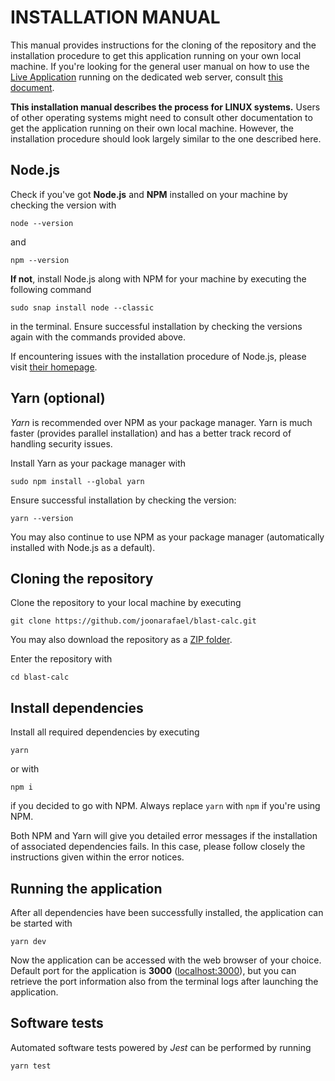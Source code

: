 # INSTALLATION MANUAL

This manual provides instructions for the cloning of the repository and the installation procedure to get this application running on your own local machine. If you're looking for the general user manual on how to use the [Live Application](https://blastcalc.pages.dev/ "Blast Calc Web Application") running on the dedicated web server, consult [this document](https://github.com/joonarafael/blast-calc/tree/main/documentation/user_manual.md "User Manual").

**This installation manual describes the process for LINUX systems.** Users of other operating systems might need to consult other documentation to get the application running on their own local machine. However, the installation procedure should look largely similar to the one described here.

## Node.js

Check if you've got **Node.js** and **NPM** installed on your machine by checking the version with

```
node --version
```

and

```
npm --version
```

**If not**, install Node.js along with NPM for your machine by executing the following command

```
sudo snap install node --classic
```

in the terminal. Ensure successful installation by checking the versions again with the commands provided above.

If encountering issues with the installation procedure of Node.js, please visit [their homepage](https://nodejs.org/en "Node.js Homepage").

## Yarn (optional)

_Yarn_ is recommended over NPM as your package manager. Yarn is much faster (provides parallel installation) and has a better track record of handling security issues.

Install Yarn as your package manager with

```
sudo npm install --global yarn
```

Ensure successful installation by checking the version:

```
yarn --version
```

You may also continue to use NPM as your package manager (automatically installed with Node.js as a default).

## Cloning the repository

Clone the repository to your local machine by executing

```
git clone https://github.com/joonarafael/blast-calc.git
```

You may also download the repository as a [ZIP folder](https://github.com/joonarafael/blast-calc/archive/refs/heads/main.zip "Download ZIP").

Enter the repository with

```
cd blast-calc
```

## Install dependencies

Install all required dependencies by executing

```
yarn
```

or with

```
npm i
```

if you decided to go with NPM. Always replace `yarn` with `npm` if you're using NPM.

Both NPM and Yarn will give you detailed error messages if the installation of associated dependencies fails. In this case, please follow closely the instructions given within the error notices.

## Running the application

After all dependencies have been successfully installed, the application can be started with

```
yarn dev
```

Now the application can be accessed with the web browser of your choice. Default port for the application is **3000** ([localhost:3000](localhost:3000 "Port 3000 on your localhost")), but you can retrieve the port information also from the terminal logs after launching the application.

## Software tests

Automated software tests powered by _Jest_ can be performed by running

```
yarn test
```
